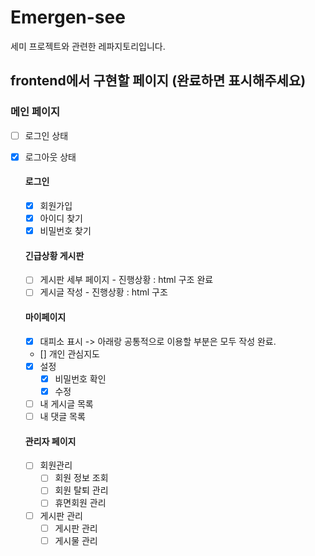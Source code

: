 # Emergen-see

세미 프로젝트와 관련한 레파지토리입니다.

## frontend에서 구현할 페이지 (완료하면 표시해주세요)

### 메인 페이지
- [ ] 로그인 상태
- [X] 로그아웃 상태

  #### 로그인
  - [x] 회원가입
  - [x] 아이디 찾기
  - [x] 비밀번호 찾기

  #### 긴급상황 게시판
  - [ ] 게시판 세부 페이지 - 진행상황 : html 구조 완료
  - [ ] 게시글 작성 - 진행상황 : html 구조

  #### 마이페이지
  - [X] 대피소 표시 -> 아래랑 공통적으로 이용할 부분은 모두 작성 완료.
  - [] 개인 관심지도
  - [x] 설정
    - [x] 비밀번호 확인
    - [x] 수정
  - [ ] 내 게시글 목록
  - [ ] 내 댓글 목록

  #### 관리자 페이지
  - [ ] 회원관리
    - [ ] 회원 정보 조회
    - [ ] 회원 탈퇴 관리
    - [ ] 휴면회원 관리
  - [ ] 게시판 관리
    - [ ] 게시판 관리
    - [ ] 게시물 관리
